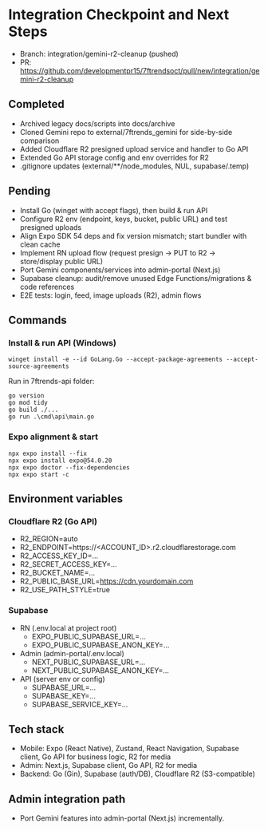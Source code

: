 # Integration Checkpoint and Next Steps

- Branch: integration/gemini-r2-cleanup (pushed)
- PR: https://github.com/developmentpr15/7ftrendsoct/pull/new/integration/gemini-r2-cleanup

## Completed
- Archived legacy docs/scripts into docs/archive
- Cloned Gemini repo to external/7ftrends_gemini for side-by-side comparison
- Added Cloudflare R2 presigned upload service and handler to Go API
- Extended Go API storage config and env overrides for R2
- .gitignore updates (external/**/node_modules, NUL, supabase/.temp)

## Pending
- Install Go (winget with accept flags), then build & run API
- Configure R2 env (endpoint, keys, bucket, public URL) and test presigned uploads
- Align Expo SDK 54 deps and fix version mismatch; start bundler with clean cache
- Implement RN upload flow (request presign → PUT to R2 → store/display public URL)
- Port Gemini components/services into admin-portal (Next.js)
- Supabase cleanup: audit/remove unused Edge Functions/migrations & code references
- E2E tests: login, feed, image uploads (R2), admin flows

## Commands

### Install & run API (Windows)
```
winget install -e --id GoLang.Go --accept-package-agreements --accept-source-agreements
```
Run in 7ftrends-api folder:
```
go version
go mod tidy
go build ./...
go run .\cmd\api\main.go
```

### Expo alignment & start
```
npx expo install --fix
npx expo install expo@54.0.20
npx expo doctor --fix-dependencies
npx expo start -c
```

## Environment variables

### Cloudflare R2 (Go API)
- R2_REGION=auto
- R2_ENDPOINT=https://<ACCOUNT_ID>.r2.cloudflarestorage.com
- R2_ACCESS_KEY_ID=...
- R2_SECRET_ACCESS_KEY=...
- R2_BUCKET_NAME=...
- R2_PUBLIC_BASE_URL=https://cdn.yourdomain.com
- R2_USE_PATH_STYLE=true

### Supabase
- RN (.env.local at project root)
  - EXPO_PUBLIC_SUPABASE_URL=...
  - EXPO_PUBLIC_SUPABASE_ANON_KEY=...
- Admin (admin-portal/.env.local)
  - NEXT_PUBLIC_SUPABASE_URL=...
  - NEXT_PUBLIC_SUPABASE_ANON_KEY=...
- API (server env or config)
  - SUPABASE_URL=...
  - SUPABASE_KEY=...
  - SUPABASE_SERVICE_KEY=...

## Tech stack
- Mobile: Expo (React Native), Zustand, React Navigation, Supabase client, Go API for business logic, R2 for media
- Admin: Next.js, Supabase client, Go API, R2 for media
- Backend: Go (Gin), Supabase (auth/DB), Cloudflare R2 (S3-compatible)

## Admin integration path
- Port Gemini features into admin-portal (Next.js) incrementally.
